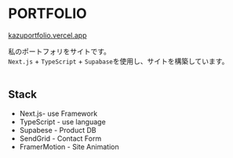 # PORTFOLIO

[kazuportfolio.vercel.app](https://kazuportfolio.vercel.app/)

私のポートフォリをサイトです。<br>
`Next.js` + `TypeScript` + `Supabase`を使用し、サイトを構築しています。<br>
<br>

## Stack
- Next.js- use Framework
- TypeScript - use language
- Supabese - Product DB
- SendGrid - Contact Form
- FramerMotion - Site Animation